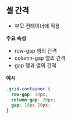 ## 셀 간격
- 부모 컨테이너에 적용

**주요 속성**
- row-gap 행의 간격
- column-gap 열의 간격
- gap 행과 열의 간격

**예시**
```css
.grid-container {
  row-gap: 10px;
  column-gap: 20px;
  gap: 10px 20px;
}
```
